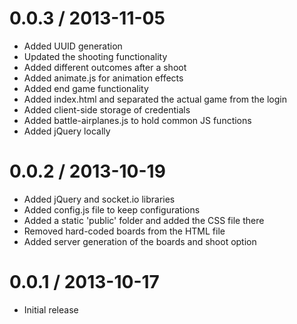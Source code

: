 0.0.3 / 2013-11-05
==================

  * Added UUID generation
  * Updated the shooting functionality
  * Added different outcomes after a shoot
  * Added animate.js for animation effects
  * Added end game functionality
  * Added index.html and separated the actual game from the login
  * Added client-side storage of credentials
  * Added battle-airplanes.js to hold common JS functions
  * Added jQuery locally 

0.0.2 / 2013-10-19
==================

  * Added jQuery and socket.io libraries
  * Added config.js file to keep configurations
  * Added a static 'public' folder and added the CSS file there
  * Removed hard-coded boards from the HTML file
  * Added server generation of the boards and shoot option

0.0.1 / 2013-10-17
==================

  * Initial release